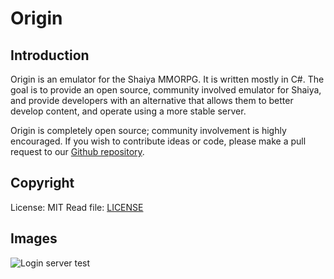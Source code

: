 # Origin

## Introduction
Origin is an emulator for the Shaiya MMORPG. It is written mostly in C#. The goal is to provide an open source, community involved emulator for Shaiya, and provide developers with an alternative that allows them to better develop content, and operate using a more stable server.

Origin is completely open source; community involvement is highly encouraged. If you wish to contribute ideas or code, please make a pull request to our [Github repository](https://github.com/isacsund/Origin/pulls).

## Copyright
License: MIT
Read file: [LICENSE](LICENSE.txt)
## Images

![Login server test](https://imgur.com/a/jdogw4p)



